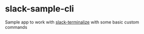 # slack-sample-cli

Sample app to work with [slack-terminalize](https://github.com/ggauravr/slack-terminalize) with some basic custom commands
